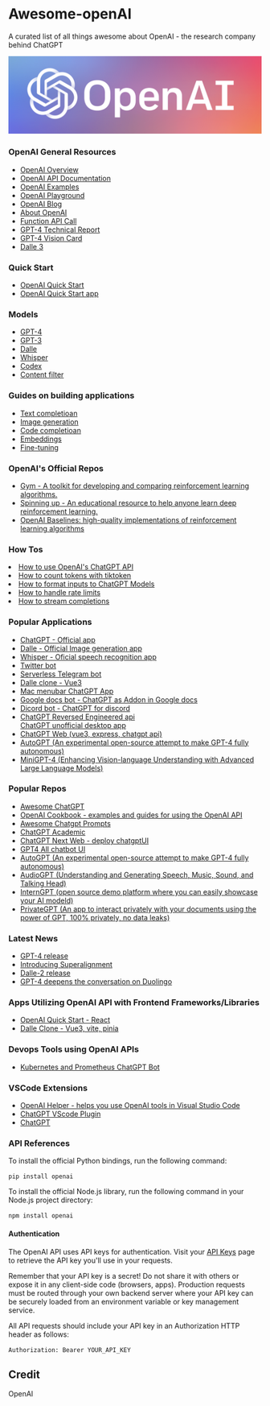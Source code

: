 # Awesome-openAI
A curated list of all things awesome about OpenAI - the research company behind ChatGPT

<img src="banner.png" />

### OpenAI General Resources
<ul>
  <li><a href="https://beta.openai.com/">OpenAI Overview</a></li>
  <li><a href="https://beta.openai.com/docs/introduction">OpenAI API Documentation</a></li>
  <li><a href="https://beta.openai.com/examples">OpenAI Examples</a></li>
  <li><a href="https://beta.openai.com/playground">OpenAI Playground</a></li>
  <li><a href="https://openai.com/blog">OpenAI Blog</a></li>
  <li><a href="https://openai.com/about">About OpenAI</a></li>
  <li><a href="https://openai.com/blog/function-calling-and-other-api-updates">Function API Call</a></li>
  <li><a href="https://openai.com/research/gpt-4">GPT-4 Technical Report</a></li>
  <li><a href="https://openai.com/research/gpt-4v-system-card">GPT-4 Vision Card</a></li>
  <li><a href="https://openai.com/dall-e-3">Dalle 3</a></li>
</ul>

### Quick Start
<ul>
  <li><a href="https://beta.openai.com/docs/quickstart">OpenAI Quick Start</a></li>
  <li><a href="https://github.com/openai/openai-quickstart-node">OpenAI Quick Start app</a></li>
</ul>

### Models
<ul>
  <li><a href="https://openai.com/product/gpt-4">GPT-4</a></li>
  <li><a href="https://beta.openai.com/docs/models/gpt-3">GPT-3</a></li>
  <li><a href="https://openai.com/dall-e-3">Dalle</a></li>
  <li><a href="https://openai.com/research/whisper">Whisper</a></li>
  <li><a href="https://beta.openai.com/docs/models/codex">Codex</a></li>
  <li><a href="https://beta.openai.com/docs/models/content-filter">Content filter</a></li>
</ul>

### Guides on building applications
<ul>
  <li><a href="https://beta.openai.com/docs/guides/completion">Text completioan</a></li>
  <li><a href="https://beta.openai.com/docs/guides/images">Image generation</a></li>
  <li><a href="https://beta.openai.com/docs/guides/code">Code completioan</a></li>
  <li><a href="https://beta.openai.com/docs/guides/embeddings">Embeddings</a></li>
  <li><a href="https://beta.openai.com/docs/guides/fine-tuning">Fine-tuning</a></li>
</ul>

### OpenAI's Official Repos
<ul>
 <li><a href="https://github.com/openai/gym">Gym - A toolkit for developing and comparing reinforcement learning algorithms.</a></li>
 <li><a href="https://github.com/openai/spinningup">Spinning up - An educational resource to help anyone learn deep reinforcement learning.</a></li>
 <li><a href="https://github.com/openai/baselines">OpenAI Baselines: high-quality implementations of reinforcement learning algorithms</a></li>
</ul>

### How Tos
  <li><a href="https://github.com/CodeSnippetHQ/tutorial-openai-chat-api">How to use OpenAI's ChatGPT API</a></li>
  <li><a href="https://github.com/Jaykef/awesome-openAI/blob/main/How-Tos-JupyterNotes/How_to_count_tokens_with_tiktoken.ipynb">How to count tokens with tiktoken </a></li>
  <li><a href="https://github.com/Jaykef/awesome-openAI/edit/main/README.md#:~:text=How_to_format_inputs_to_ChatGPT_models">How to format inputs to ChatGPT Models</a></li>
  <li><a href="https://github.com/Jaykef/awesome-openAI/edit/main/README.md#:~:text=How_to_handle_rate_limits">How to handle rate limits</a></li>
  <li><a href="https://github.com/Jaykef/awesome-openAI/edit/main/README.md#:~:text=How_to_stream_completion">How to stream completions</a></li>
  
  
  
### Popular Applications
<ul>
  <li><a href="https://chat.openai.com/">ChatGPT - Official app</a></li>
  <li><a href="https://beta.openai.com/docs/guides/images">Dalle - Official Image generation app</a></li>
  <li><a href="https://openai.com/blog/whisper/">Whisper - Oficial speech recognition app </a></li>
  <li><a href="https://github.com/transitive-bullshit/chatgpt-twitter-bot">Twitter bot </a></li>
  <li><a href="https://github.com/franalgaba/chatgpt-telegram-bot-serverless">Serverless Telegram bot</a></li>
  <li><a href="https://github.com/Jaykef/OpenAI-ImageGeneration-Vue3">Dalle clone - Vue3</a></li>
  <li><a href="https://github.com/vincelwt/chatgpt-mac">Mac menubar ChatGPT App</a></li>
  <li><a href="https://github.com/cesarhuret/docGPT">Google docs bot - ChatGPT as Addon in Google docs</a></li>
  <li><a href="https://github.com/m1guelpf/chatgpt-discord">Dicord bot - ChatGPT for discord</a></li>
  <li><a href="https://github.com/acheong08/ChatGPT">ChatGPT Reversed Engineered api</a></li
  <li><a href="https://github.com/lencx/ChatGPT">ChatGPT unofficial desktop app</a></li>
  <li><a href="https://github.com/Chanzhaoyu/chatgpt-web">ChatGPT Web (vue3, express, chatgpt api)</a></li>
  <li><a href="https://github.com/Significant-Gravitas/Auto-GPT">AutoGPT (An experimental open-source attempt to make GPT-4 fully autonomous)</a></li>
  <li><a href="https://github.com/Vision-CAIR/MiniGPT-4">MiniGPT-4 (Enhancing Vision-language Understanding with Advanced Large Language Models)</a></li>
  
</ul>

### Popular Repos

<ul>
 <li><a href="https://github.com/humanloop/awesome-chatgpt">Awesome ChatGPT</a></li>
 <li><a href="https://github.com/openai/openai-cookbook">OpenAI Cookbook - examples and guides for using the OpenAI API</a></li>
 <li><a href="https://github.com/f/awesome-chatgpt-prompts">Awesome Chatgpt Prompts</a></li>
 <li><a href="https://github.com/binary-husky/chatgpt_academic">ChatGPT Academic</a></li>
 <li><a href="https://github.com/Yidadaa/ChatGPT-Next-Web">ChatGPT Next Web -  deploy chatgptUI</a></li>
 <li><a href="https://github.com/nomic-ai/gpt4all-ui">GPT4 All chatbot UI</a></li>
 <li><a href="https://github.com/Significant-Gravitas/Auto-GPT">AutoGPT (An experimental open-source attempt to make GPT-4 fully autonomous)</a></li>
 <li><a href="https://github.com/AIGC-Audio/AudioGPT">AudioGPT (Understanding and Generating Speech, Music, Sound, and Talking Head)</a></li>
   <li><a href="https://github.com/OpenGVLab/InternGPT">InternGPT (open source demo platform where you can easily showcase your AI modeld)</a></li>
  <li><a href="https://github.com/SamurAIGPT/privateGPT">PrivateGPT (An app to interact privately with your documents using the power of GPT, 100% privately, no data leaks)</a></li>
 
 
</ul>

### Latest News
<ul>
  <li><a href="https://openai.com/product/gpt-4">GPT-4 release</a></li>
  <li><a href="https://openai.com/blog/introducing-superalignment">Introducing Superalignment</a></li>
  <li><a href="https://openai.com/product/dall-e-2">Dalle-2 release</a></li>
  <li><a href="https://openai.com/customer-stories/duolingo">GPT-4 deepens the conversation on Duolingo</a></li>
</ul>

### Apps Utilizing OpenAI API with Frontend Frameworks/Libraries
<ul>
  <li><a href="https://github.com/openai/openai-quickstart-node">OpenAI Quick Start - React</a></li>
  <li><a href="https://github.com/Jaykef/OpenAI-ImageGeneration-Vue3">Dalle Clone - Vue3, vite, pinia</a></li>
</ul>

### Devops Tools using OpenAI APIs
* [Kubernetes and Prometheus ChatGPT Bot](https://github.com/robusta-dev/kubernetes-chatgpt-bot)

### VSCode Extensions
<ul>
  <li><a href="https://marketplace.visualstudio.com/items?itemName=dogukanakkaya.chatgpt-code">OpenAI Helper - helps you use OpenAI tools in Visual Studio Code</a></li>
  <li><a href="https://marketplace.visualstudio.com/items?itemName=JayBarnes.chatgpt-vscode-plugin">ChatGPT VScode Plugin</a></li>
  <li><a href="https://marketplace.visualstudio.com/items?itemName=kiranshah.chatgpt-helper">ChatGPT</a></li>
  
</ul>

### API References
To install the official Python bindings, run the following command:
```
pip install openai
```
To install the official Node.js library, run the following command in your Node.js project directory:

```
npm install openai
```
#### Authentication
The OpenAI API uses API keys for authentication. Visit your <a href="https://beta.openai.com/account/api-keys">API Keys</a>  page to retrieve the API key you'll use in your requests.

Remember that your API key is a secret! Do not share it with others or expose it in any client-side code (browsers, apps). Production requests must be routed through your own backend server where your API key can be securely loaded from an environment variable or key management service.

All API requests should include your API key in an Authorization HTTP header as follows:
```
Authorization: Bearer YOUR_API_KEY
```

## Credit
OpenAI

